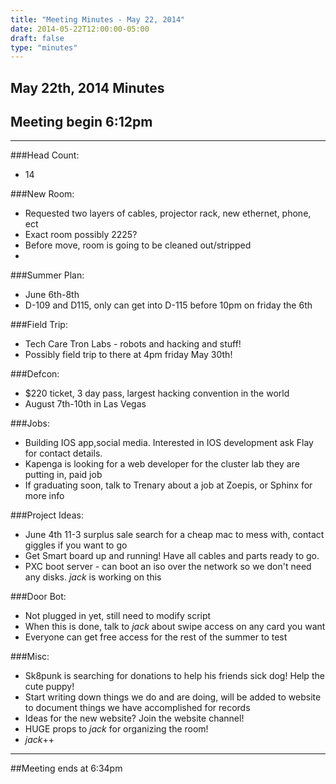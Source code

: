 ```yaml
---
title: "Meeting Minutes - May 22, 2014"
date: 2014-05-22T12:00:00-05:00
draft: false
type: "minutes"
---
```


## May 22th, 2014 Minutes

## Meeting begin 6:12pm

 - - -

###Head Count:
* 14

###New Room:
* Requested two layers of cables, projector rack, new ethernet, phone, ect
* Exact room possibly 2225?
* Before move, room is going to be cleaned out/stripped
* 

###Summer Plan:
* June 6th-8th
* D-109 and D115, only can get into D-115 before 10pm on friday the 6th

###Field Trip:
* Tech Care Tron Labs - robots and hacking and stuff!
* Possibly field trip to there at 4pm friday May 30th!

###Defcon:
* $220 ticket, 3 day pass, largest hacking convention in the world
* August 7th-10th in Las Vegas

###Jobs:
* Building IOS app,social media. Interested in IOS development ask Flay for contact details.
* Kapenga is looking for a web developer for the cluster lab they are putting in, paid job
* If graduating soon, talk to Trenary about a job at Zoepis, or Sphinx for more info

###Project Ideas:
* June 4th 11-3 surplus sale search for a cheap mac to mess with, contact giggles if you want to go
* Get Smart board up and running! Have all cables and parts ready to go.
* PXC boot server - can boot an iso over the network so we don't need any disks. _jack_ is working on this

###Door Bot:
* Not plugged in yet, still need to modify script
* When this is done, talk to _jack_ about swipe access on any card you want
* Everyone can get free access for the rest of the summer to test

###Misc:
* Sk8punk is searching for donations to help his friends sick dog! Help the cute puppy!
* Start writing down things we do and are doing, will be added to website to document things we have accomplished for records
* Ideas for the new website? Join the website channel!
* HUGE props to _jack_ for organizing the room!
* _jack_++ 

- - - 

##Meeting ends at 6:34pm
